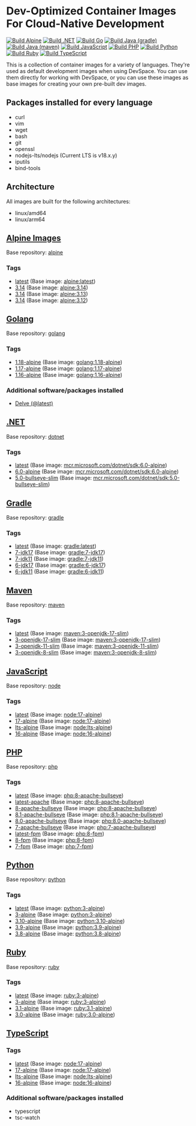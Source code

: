 <!-- markdownlint-disable MD024 -->
<!-- vale Google.Parens = NO -->
# Dev-Optimized Container Images For Cloud-Native Development

[![Build Alpine](https://github.com/loft-sh/devspace-containers/actions/workflows/alpine.yaml/badge.svg)](https://github.com/loft-sh/devspace-containers/actions/workflows/alpine.yaml)
[![Build .NET](https://github.com/loft-sh/devspace-containers/actions/workflows/dotnet.yaml/badge.svg)](https://github.com/loft-sh/devspace-containers/actions/workflows/dotnet.yaml)
[![Build Go](https://github.com/loft-sh/devspace-containers/actions/workflows/go.yaml/badge.svg)](https://github.com/loft-sh/devspace-containers/actions/workflows/go.yaml)
[![Build Java (gradle)](https://github.com/loft-sh/devspace-containers/actions/workflows/java-gradle.yaml/badge.svg)](https://github.com/loft-sh/devspace-containers/actions/workflows/java-gradle.yaml)
[![Build Java (maven)](https://github.com/loft-sh/devspace-containers/actions/workflows/java-maven.yaml/badge.svg)](https://github.com/loft-sh/devspace-containers/actions/workflows/java-maven.yaml)
[![Build JavaScript](https://github.com/loft-sh/devspace-containers/actions/workflows/javascript.yaml/badge.svg)](https://github.com/loft-sh/devspace-containers/actions/workflows/javascript.yaml)
[![Build PHP](https://github.com/loft-sh/devspace-containers/actions/workflows/php.yaml/badge.svg)](https://github.com/loft-sh/devspace-containers/actions/workflows/php.yaml)
[![Build Python](https://github.com/loft-sh/devspace-containers/actions/workflows/python.yaml/badge.svg)](https://github.com/loft-sh/devspace-containers/actions/workflows/python.yaml)
[![Build Ruby](https://github.com/loft-sh/devspace-containers/actions/workflows/ruby.yaml/badge.svg)](https://github.com/loft-sh/devspace-containers/actions/workflows/ruby.yaml)
[![Build TypeScript](https://github.com/loft-sh/devspace-containers/actions/workflows/typescript.yaml/badge.svg)](https://github.com/loft-sh/devspace-containers/actions/workflows/typescript.yaml)

This is a collection of container images for a variety of languages. They're used as default development images when using DevSpace. You can use them directly for working with DevSpace, or you can use these images as base images for creating your own pre-built dev images.

## Packages installed for every language

- curl
- vim
- wget
- bash
- git
- openssl
- nodejs-lts/nodejs (Current LTS is v18.x.y)
- iputils
- bind-tools

## Architecture

All images are built for the following architectures:

- linux/amd64
- linux/arm64

## [Alpine Images](https://hub.docker.com/r/loftsh/alpine/tags)

Base repository: [alpine](https://hub.docker.com/_/alpine)

### Tags

- [latest](https://hub.docker.com/r/loftsh/alpine/tags?name=latest) (Base image: [alpine:latest](https://hub.docker.com/_/alpine?tab=tags&name=latest))
- [3.14](https://hub.docker.com/r/loftsh/alpine/tags?name=3.14) (Base image: [alpine:3.14](https://hub.docker.com/_/alpine?tab=tags&name=3.14))
- [3.14](https://hub.docker.com/r/loftsh/alpine/tags?name=3.13) (Base image: [alpine:3.13](https://hub.docker.com/_/alpine?tab=tags&name=3.13))
- [3.14](https://hub.docker.com/r/loftsh/alpine/tags?name=3.12) (Base image: [alpine:3.12](https://hub.docker.com/_/alpine?tab=tags&name=3.12))

## [Golang](https://hub.docker.com/r/loftsh/go/tags)

Base repository: [golang](https://hub.docker.com/_/golang)

### Tags

- [1.18-alpine](https://hub.docker.com/r/loftsh/go/tags?name=1.18-alpine) (Base image: [golang:1.18-alpine](https://hub.docker.com/_/golang?tab=tags&name=1.18-alpine))
- [1.17-alpine](https://hub.docker.com/r/loftsh/go/tags?name=1.17-alpine) (Base image: [golang:1.17-alpine](https://hub.docker.com/_/golang?tab=tags&name=1.17-alpine))
- [1.16-alpine](https://hub.docker.com/r/loftsh/go/tags?name=1.16-alpine) (Base image: [golang:1.16-alpine](https://hub.docker.com/_/golang?tab=tags&name=1.16-alpine))

### Additional software/packages installed

- [Delve (@latest)](https://github.com/go-delve/delve)

## [.NET](https://hub.docker.com/r/loftsh/dotnet/tags)

Base repository: [dotnet](https://hub.docker.com/_/microsoft-dotnet-sdk)

### Tags

- [latest](https://hub.docker.com/r/loftsh/dotnet/tags?name=latest) (Base image: [mcr.microsoft.com/dotnet/sdk:6.0-alpine](https://hub.docker.com/_/microsoft-dotnet-sdk))
- [6.0-alpine](https://hub.docker.com/r/loftsh/dotnet/tags?name=6.0-alpine) (Base image: [mcr.microsoft.com/dotnet/sdk:6.0-alpine](https://hub.docker.com/_/microsoft-dotnet-sdk))
- [5.0-bullseye-slim](https://hub.docker.com/r/loftsh/dotnet/tags?name=5.0-bullseye-slim) (Base image: [mcr.microsoft.com/dotnet/sdk:5.0-bullseye-slim](https://hub.docker.com/_/microsoft-dotnet-sdk))

## [Gradle](https://hub.docker.com/r/loftsh/java-gradle/tags)

Base repository: [gradle](https://hub.docker.com/_/gradle)

### Tags

- [latest](https://hub.docker.com/r/loftsh/java-gradle/tags?name=latest) (Base image: [gradle:latest](https://hub.docker.com/_/gradle?tab=tags&name=latest))
- [7-jdk17](https://hub.docker.com/r/loftsh/java-gradle/tags?name=7-jdk17) (Base image: [gradle:7-jdk17](https://hub.docker.com/_/gradle?tab=tags&name=7-jdk17))
- [7-jdk11](https://hub.docker.com/r/loftsh/java-gradle/tags?name=7-jdk11) (Base image: [gradle:7-jdk11](https://hub.docker.com/_/gradle?tab=tags&name=7-jdk11))
- [6-jdk17](https://hub.docker.com/r/loftsh/java-gradle/tags?name=6-jdk17) (Base image: [gradle:6-jdk17](https://hub.docker.com/_/gradle?tab=tags&name=6-jdk17))
- [6-jdk11](https://hub.docker.com/r/loftsh/java-gradle/tags?name=6-jdk11) (Base image: [gradle:6-jdk11](https://hub.docker.com/_/gradle?tab=tags&name=6-jdk11))

## [Maven](https://hub.docker.com/r/loftsh/java-maven/tags)

Base repository: [maven](https://hub.docker.com/_/maven)

### Tags

- [latest](https://hub.docker.com/r/loftsh/java-maven/tags?name=latest) (Base image: [maven:3-openjdk-17-slim](https://hub.docker.com/_/maven?tab=tags&name=3-openjdk-17-slim))
- [3-openjdk-17-slim](https://hub.docker.com/r/loftsh/java-maven/tags?name=3-openjdk-17-slim) (Base image: [maven:3-openjdk-17-slim](https://hub.docker.com/_/maven?tab=tags&name=3-openjdk-17-slim))
- [3-openjdk-11-slim](https://hub.docker.com/r/loftsh/java-maven/tags?name=3-openjdk-11-slim) (Base image: [maven:3-openjdk-11-slim](https://hub.docker.com/_/maven?tab=tags&name=3-openjdk-11-slim))
- [3-openjdk-8-slim](https://hub.docker.com/r/loftsh/java-maven/tags?name=3-openjdk-8-slim) (Base image: [maven:3-openjdk-8-slim](https://hub.docker.com/_/maven?tab=tags&name=3-openjdk-8-slim))

## [JavaScript](https://hub.docker.com/r/loftsh/javascript/tags)

Base repository: [node](https://hub.docker.com/_/node)

### Tags

- [latest](https://hub.docker.com/r/loftsh/javascript/tags?name=latest) (Base image: [node:17-alpine](https://hub.docker.com/_/node?tab=tags&name=17-alpine))
- [17-alpine](https://hub.docker.com/r/loftsh/javascript/tags?name=17-alpine) (Base image: [node:17-alpine](https://hub.docker.com/_/node?tab=tags&name=17-alpine))
- [lts-alpine](https://hub.docker.com/r/loftsh/javascript/tags?name=lts-alpine) (Base image: [node:lts-alpine](https://hub.docker.com/_/node?tab=tags&name=lts-alpine))
- [16-alpine](https://hub.docker.com/r/loftsh/javascript/tags?name=16-alpine) (Base image: [node:16-alpine](https://hub.docker.com/_/node?tab=tags&name=16-alpine))

## [PHP](https://hub.docker.com/r/loftsh/php/tags)

Base repository: [php](https://hub.docker.com/_/php)

### Tags

- [latest](https://hub.docker.com/r/loftsh/php/tags?name=latest) (Base image: [php:8-apache-bullseye](https://hub.docker.com/_/php?tab=tags&name=8-apache-bullseye))
- [latest-apache](https://hub.docker.com/r/loftsh/php/tags?name=latest-apache) (Base image: [php:8-apache-bullseye](https://hub.docker.com/_/php?tab=tags&name=8-apache-bullseye))
- [8-apache-bullseye](https://hub.docker.com/r/loftsh/php/tags?name=8-apache-bullseye) (Base image: [php:8-apache-bullseye](https://hub.docker.com/_/php?tab=tags&name=8-apache-bullseye))
- [8.1-apache-bullseye](https://hub.docker.com/r/loftsh/php/tags?name=8.1-apache-bullseye) (Base image: [php:8.1-apache-bullseye](https://hub.docker.com/_/php?tab=tags&name=8.1-apache-bullseye))
- [8.0-apache-bullseye](https://hub.docker.com/r/loftsh/php/tags?name=8.0-apache-bullseye) (Base image: [php:8.0-apache-bullseye](https://hub.docker.com/_/php?tab=tags&name=8.0-apache-bullseye))
- [7-apache-bullseye](https://hub.docker.com/r/loftsh/php/tags?name=7-apache-bullseye) (Base image: [php:7-apache-bullseye](https://hub.docker.com/_/php?tab=tags&name=7-apache-bullseye))
- [latest-fpm](https://hub.docker.com/r/loftsh/php/tags?name=latest-fpm) (Base image: [php:8-fpm](https://hub.docker.com/_/php?tab=tags&name=8-fpm))
- [8-fpm](https://hub.docker.com/r/loftsh/php/tags?name=8-fpm) (Base image: [php:8-fpm](https://hub.docker.com/_/php?tab=tags&name=8-fpm))
- [7-fpm](https://hub.docker.com/r/loftsh/php/tags?name=7-fpm) (Base image: [php:7-fpm](https://hub.docker.com/_/php?tab=tags&name=7-fpm))

## [Python](https://hub.docker.com/r/loftsh/python/tags)

Base repository: [python](https://hub.docker.com/_/python)

### Tags

- [latest](https://hub.docker.com/r/loftsh/python/tags?name=latest) (Base image: [python:3-alpine](https://hub.docker.com/_/python?tab=tags&name=3-alpine))
- [3-alpine](https://hub.docker.com/r/loftsh/python/tags?name=3-alpine) (Base image: [python:3-alpine](https://hub.docker.com/_/python?tab=tags&name=3-alpine))
- [3.10-alpine](https://hub.docker.com/r/loftsh/python/tags?name=3.10-alpine) (Base image: [python:3.10-alpine](https://hub.docker.com/_/python?tab=tags&name=3.10-alpine))
- [3.9-alpine](https://hub.docker.com/r/loftsh/python/tags?name=3.9-alpine) (Base image: [python:3.9-alpine](https://hub.docker.com/_/python?tab=tags&name=3.9-alpine))
- [3.8-alpine](https://hub.docker.com/r/loftsh/python/tags?name=3.8-alpine) (Base image: [python:3.8-alpine](https://hub.docker.com/_/python?tab=tags&name=3.8-alpine))

## [Ruby](https://hub.docker.com/r/loftsh/ruby/tags)

Base repository: [ruby](https://hub.docker.com/_/ruby)

### Tags

- [latest](https://hub.docker.com/r/loftsh/ruby/tags?name=latest) (Base image: [ruby:3-alpine](https://hub.docker.com/_/ruby?tab=tags&name=3-alpine))
- [3-alpine](https://hub.docker.com/r/loftsh/ruby/tags?name=3-alpine) (Base image: [ruby:3-alpine](https://hub.docker.com/_/ruby?tab=tags&name=3-alpine))
- [3.1-alpine](https://hub.docker.com/r/loftsh/ruby/tags?name=3.1-alpine) (Base image: [ruby:3.1-alpine](https://hub.docker.com/_/ruby?tab=tags&name=3.1-alpine))
- [3.0-alpine](https://hub.docker.com/r/loftsh/ruby/tags?name=3.0-alpine) (Base image: [ruby:3.0-alpine](https://hub.docker.com/_/ruby?tab=tags&name=3.0-alpine))

## [TypeScript](https://hub.docker.com/r/loftsh/typescript/tags)

### Tags

- [latest](https://hub.docker.com/r/loftsh/typescript/tags?name=latest) (Base image: [node:17-alpine](https://hub.docker.com/_/node?tab=tags&name=17-alpine))
- [17-alpine](https://hub.docker.com/r/loftsh/typescript/tags?name=17-alpine) (Base image: [node:17-alpine](https://hub.docker.com/_/node?tab=tags&name=17-alpine))
- [lts-alpine](https://hub.docker.com/r/loftsh/typescript/tags?name=lts-alpine) (Base image: [node:lts-alpine](https://hub.docker.com/_/node?tab=tags&name=lts-alpine))
- [16-alpine](https://hub.docker.com/r/loftsh/typescript/tags?name=16-alpine) (Base image: [node:16-alpine](https://hub.docker.com/_/node?tab=tags&name=16-alpine))

### Additional software/packages installed

- typescript
- tsc-watch
